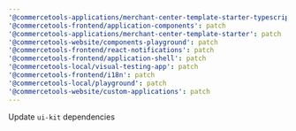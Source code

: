 ```yaml
---
'@commercetools-applications/merchant-center-template-starter-typescript': patch
'@commercetools-frontend/application-components': patch
'@commercetools-applications/merchant-center-template-starter': patch
'@commercetools-website/components-playground': patch
'@commercetools-frontend/react-notifications': patch
'@commercetools-frontend/application-shell': patch
'@commercetools-local/visual-testing-app': patch
'@commercetools-frontend/i18n': patch
'@commercetools-local/playground': patch
'@commercetools-website/custom-applications': patch
---
```


Update `ui-kit` dependencies
